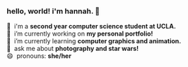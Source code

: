 ### hello, world! i'm hannah. 👋

🏫 &nbsp;i'm a **second year computer science student at UCLA.**  
🔭 &nbsp;i’m currently working on **my personal portfolio!**  
🌱 &nbsp;i’m currently learning **computer graphics and animation.**  
💬 &nbsp;ask me about **photography and star wars!**  
😄 &nbsp;pronouns: **she/her**

